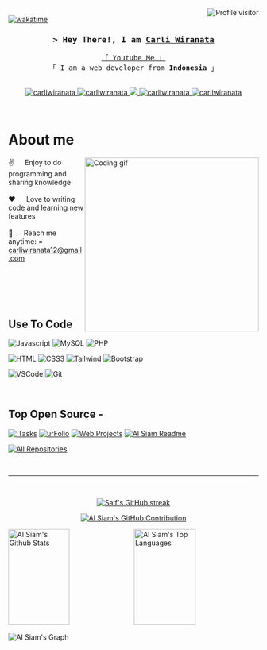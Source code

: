 <!--
<h2 align="center">
  Welcome to Al Siam World!
  <img src="https://media.giphy.com/media/hvRJCLFzcasrR4ia7z/giphy.gif" width="28">
</h2>
-->

<!--
<p align="center">
  <a href="https://github.com/carliwiranata"><img src="https://readme-typing-svg.herokuapp.com/?lines=Self%20Taught%20Programmer;Front%20End%20Developer;1.5%2B%20years%20of%20coding%20experience;Always%20learning%20new%20things&center=true&width=380&height=45"></a>
</p>

 -->

<a href="https://www.github.com/carliwiranata">
  <img align="right" src="https://komarev.com/ghpvc/?username=carliwiranata&label=Visitors&color=0e75b6&style=flat](https://github.com/carliwiranata/carliwiranata/blob/main/assets/programmer.gif)" alt="Profile visitor" />
</a>


[![wakatime](https://wakatime.com/badge/user/eebb3dd8-d9b2-40de-9b88-6fd6cac99dbc.svg)](https://wakatime.com/@eebb3dd8-d9b2-40de-9b88-6fd6cac99dbc)

<!-- Intro  -->
<h3 align="center">
        <samp>&gt; Hey There!, I am
                <b><a target="_blank" href="https://www.tiktok.com/@carliwiranata">Carli Wiranata</a></b>
        </samp>
</h3>


<p align="center"> 
  <samp>
    <a href="https://www.youtube.com/@Carli212">「 Youtube Me 」</a>
    <br>
    「 I am a web developer from <b>Indonesia</b> 」
    <br>
    <br>
  </samp>
</p>

<p align="center">
 <a href="#" target="blank">
  <img src="https://img.shields.io/badge/Website-DC143C?style=for-the-badge&logo=medium&logoColor=white" alt="carliwiranata" />
 </a>
 <a href="#" target="_blank">
  <img src="https://img.shields.io/badge/LinkedIn-0077B5?style=for-the-badge&logo=linkedin&logoColor=white" alt="carliwiranata"/>
 </a>
 <!-- <a href="https://dev.to/carliwiranata" target="_blank">
  <img src="https://img.shields.io/badge/dev.to-0A0A0A?style=for-the-badge&logo=dev.to&logoColor=white" alt="carliwiranata" />
 </a> -->
 <a href="https://twitter.com/_carliwiranata" target="_blank">
  <img src="https://img.shields.io/badge/Twitter-1DA1F2?style=for-the-badge&logo=twitter&logoColor=white" />
 </a>
 <a href="https://instagram.com/carliwiranataa" target="_blank">
  <img src="https://img.shields.io/badge/Instagram-fe4164?style=for-the-badge&logo=instagram&logoColor=white" alt="carliwiranata" />
 </a> 
 <a href="https://facebook.com/carli wiranata" target="_blank">
  <img src="https://img.shields.io/badge/Facebook-20BEFF?&style=for-the-badge&logo=facebook&logoColor=white" alt="carliwiranata"  />
  </a> 
</p>
<br />

<!-- About Section -->
 # About me
 
<p>
 <img align="right" width="350" src="/assets/programmer.gif" alt="Coding gif" />
  
 ✌️ &emsp; Enjoy to do programming and sharing knowledge <br/><br/>
 ❤️ &emsp; Love to writing code and learning new features<br/><br/>
 📧 &emsp; Reach me anytime: = carliwiranata12@gmail.com<br/><br/>

</p>

<br/>
<br/>
<br/>

## Use To Code

![Javascript](https://img.shields.io/badge/Javascript-F0DB4F?style=for-the-badge&labelColor=black&logo=javascript&logoColor=F0DB4F)
![MySQL](https://img.shields.io/badge/MySql-F0DB4F?style=for-the-badge&labelColor=e1e3e4&logo=mysql&logoColor=000000)
![PHP](https://img.shields.io/badge/PHP-1572B6?style=for-the-badge&logo=php&logoColor=white)

![HTML](https://img.shields.io/badge/HTML5-E34F26?style=for-the-badge&logo=html5&logoColor=white)
![CSS3](https://img.shields.io/badge/CSS3-1572B6?style=for-the-badge&logo=css3&logoColor=white)
![Tailwind](https://img.shields.io/badge/Tailwind_CSS-092749?style=for-the-badge&logo=tailwindcss&logoColor=06B6D4&labelColor=000000)
![Bootstrap](https://img.shields.io/badge/Bootstrap-563D7C?style=for-the-badge&logo=bootstrap&logoColor=white)


![VSCode](https://img.shields.io/badge/Visual_Studio-0078d7?style=for-the-badge&logo=visual%20studio&logoColor=white)
![Git](https://img.shields.io/badge/Git-F05032?style=for-the-badge&logo=git&logoColor=white)

<br/>

## Top Open Source -
[![iTasks](https://github-readme-stats.vercel.app/api/pin/?username=carliwiranata&repo=itasks&border_color=7F3FBF&bg_color=0D1117&title_color=C9D1D9&text_color=8B949E&icon_color=7F3FBF)](https://github.com/carliwiranata/itasks)
[![urFolio](https://github-readme-stats.vercel.app/api/pin/?username=carliwiranata&repo=urfolio&border_color=7F3FBF&bg_color=0D1117&title_color=C9D1D9&text_color=8B949E&icon_color=7F3FBF)](https://github.com/carliwiranata/urfolio)
[![Web Projects](https://github-readme-stats.vercel.app/api/pin/?username=carliwiranata&repo=web-projects&border_color=7F3FBF&bg_color=0D1117&title_color=C9D1D9&text_color=8B949E&icon_color=7F3FBF)](https://github.com/carliwiranata/web-projects)
[![Al Siam Readme](https://github-readme-stats.vercel.app/api/pin/?username=carliwiranata&repo=carliwiranata&border_color=7F3FBF&bg_color=0D1117&title_color=C9D1D9&text_color=8B949E&icon_color=7F3FBF)](https://github.com/carliwiranata/carliwiranata)

<p align="left">
  <a href="https://github.com/carliwiranata?tab=repositories" target="_blank"><img alt="All Repositories" title="All Repositories" src="https://img.shields.io/badge/-All%20Repos-2962FF?style=for-the-badge&logo=koding&logoColor=white"/></a>
</p>

<br/>
<hr/>
<br/>

<p align="center">
  <a href="https://github.com/carliwiranata">
    <img src="https://github-readme-streak-stats.herokuapp.com/?user=carliwiranata&theme=radical&border=7F3FBF&background=0D1117" alt="Saif's GitHub streak"/>
  </a>
</p>

<p align="center">
  <a href="https://github.com/carliwiranata">
    <img src="https://github-profile-summary-cards.vercel.app/api/cards/profile-details?username=carliwiranata&theme=radical" alt="Al Siam's GitHub Contribution"/>
  </a>
</p>

<a> 
    <a href="https://github.com/carliwiranata"><img alt="Al Siam's Github Stats" src="https://denvercoder1-github-readme-stats.vercel.app/api?username=carliwiranata&show_icons=true&count_private=true&theme=react&border_color=7F3FBF&bg_color=0D1117&title_color=F85D7F&icon_color=F8D866" height="192px" width="49.5%"/></a>
  <a href="https://github.com/carliwiranata"><img alt="Al Siam's Top Languages" src="https://denvercoder1-github-readme-stats.vercel.app/api/top-langs/?username=carliwiranata&langs_count=8&layout=compact&theme=react&border_color=7F3FBF&bg_color=0D1117&title_color=F85D7F&icon_color=F8D866" height="192px" width="49.5%"/></a>
  <br/>
</a>


![Al Siam's Graph](https://github-readme-activity-graph.vercel.app/graph?username=carliwiranata&custom_title=Al%20Siam's%20GitHub%20Activity%20Graph&bg_color=0D1117&color=7F3FBF&line=7F3FBF&point=7F3FBF&area_color=FFFFFF&title_color=FFFFFF&area=true)

<!---
carliwiranata/carliwiranata is a ✨ special ✨ repository because its `README.md` (this file) appears on your GitHub profile.
You can click the Preview link to take a look at your changes.
--->
